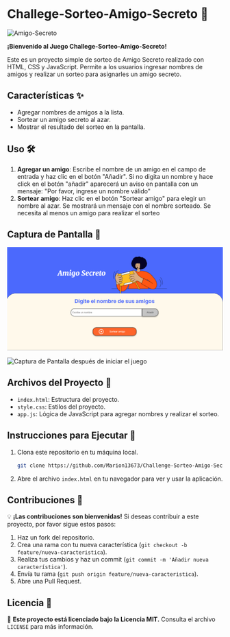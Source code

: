 # Challege-Sorteo-Amigo-Secreto 🎉

![Amigo-Secreto](assets/Amigo-Secreto%20.png)





**¡Bienvenido al Juego Challege-Sorteo-Amigo-Secreto!**

Este es un proyecto simple de sorteo de Amigo Secreto realizado con HTML, CSS y JavaScript. Permite a los usuarios ingresar nombres de amigos y realizar un sorteo para asignarles un amigo secreto.

## **Características ✨**

- Agregar nombres de amigos a la lista.
- Sortear un amigo secreto al azar.
- Mostrar el resultado del sorteo en la pantalla.

## **Uso 🛠️**

1. **Agregar un amigo**: Escribe el nombre de un amigo en el campo de entrada y haz clic en el botón "Añadir".
    Si no digita un nombre y hace click en el botón "añadir" aparecerá un aviso en pantalla con un mensaje: "Por favor, ingrese un nombre válido"
2. **Sortear amigo**: Haz clic en el botón "Sortear amigo" para elegir un nombre al azar. Se mostrará un mensaje con el nombre sorteado. Se necesita al         menos un amigo para realizar el sorteo

## **Captura de Pantalla 📸**

![Captura de Pantalla antes de iniciar el juego](assets/Pantalla%20antes%20de%20inciar%20el%20juego.png)

![Captura de Pantalla después de iniciar el juego](assets/Pantalla%20después%20de%20iniciado%20el%20juego.png)


## **Archivos del Proyecto 📂**

- `index.html`: Estructura del proyecto.
- `style.css`: Estilos del proyecto.
- `app.js`: Lógica de JavaScript para agregar nombres y realizar el sorteo.

## **Instrucciones para Ejecutar 🚀**

1. Clona este repositorio en tu máquina local.
    ```bash
    git clone https://github.com/Marion13673/Challenge-Sorteo-Amigo-Secreto.git
    ```
2. Abre el archivo `index.html` en tu navegador para ver y usar la aplicación.

## **Contribuciones 🤝**

💡 **¡Las contribuciones son bienvenidas!** Si deseas contribuir a este proyecto, por favor sigue estos pasos:

1. Haz un fork del repositorio.
2. Crea una rama con tu nueva característica (`git checkout -b feature/nueva-caracteristica`).
3. Realiza tus cambios y haz un commit (`git commit -m 'Añadir nueva característica'`).
4. Envía tu rama (`git push origin feature/nueva-caracteristica`).
5. Abre una Pull Request.

## **Licencia 📜**

📄 **Este proyecto está licenciado bajo la Licencia MIT.** Consulta el archivo `LICENSE` para más información.
